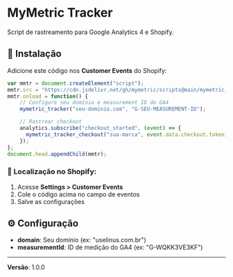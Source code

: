 # MyMetric Tracker

Script de rastreamento para Google Analytics 4 e Shopify.

## 🚀 Instalação

Adicione este código nos **Customer Events** do Shopify:

```javascript
var mmtr = document.createElement("script");
mmtr.src = "https://cdn.jsdelivr.net/gh/mymetric/scripts@main/mymetric_tracker/main.js";
mmtr.onload = function() {
    // Configure seu domínio e measurement ID do GA4
    mymetric_tracker("seu-dominio.com", "G-SEU-MEASUREMENT-ID");

    // Rastrear checkout
    analytics.subscribe("checkout_started", (event) => {
      mymetric_tracker_checkout("sua-marca", event.data.checkout.token);
    });
};
document.head.appendChild(mmtr);
```

### 📍 Localização no Shopify:
1. Acesse **Settings > Customer Events**
2. Cole o código acima no campo de eventos
3. Salve as configurações

## ⚙️ Configuração

- **domain**: Seu domínio (ex: "uselinus.com.br")
- **measurementId**: ID de medição do GA4 (ex: "G-WQKK3VE3KF")

---

**Versão**: 1.0.0
